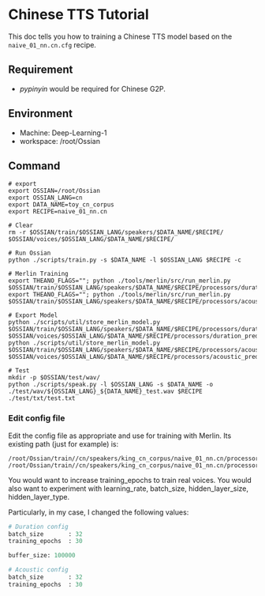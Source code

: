 # Chinese TTS Tutorial

This doc tells you how to training a Chinese TTS model based on the `naive_01_nn.cn.cfg` recipe.

## Requirement

* *pypinyin* would be required for Chinese G2P.

## Environment

* Machine: Deep-Learning-1
* workspace: /root/Ossian

## Command

```shell
# export
export OSSIAN=/root/Ossian
export OSSIAN_LANG=cn
export DATA_NAME=toy_cn_corpus
export RECIPE=naive_01_nn.cn

# Clear
rm -r $OSSIAN/train/$OSSIAN_LANG/speakers/$DATA_NAME/$RECIPE/  $OSSIAN/voices/$OSSIAN_LANG/$DATA_NAME/$RECIPE/

# Run Ossian
python ./scripts/train.py -s $DATA_NAME -l $OSSIAN_LANG $RECIPE -c

# Merlin Training
export THEANO_FLAGS=""; python ./tools/merlin/src/run_merlin.py $OSSIAN/train/$OSSIAN_LANG/speakers/$DATA_NAME/$RECIPE/processors/duration_predictor/config.cfg
export THEANO_FLAGS=""; python ./tools/merlin/src/run_merlin.py $OSSIAN/train/$OSSIAN_LANG/speakers/$DATA_NAME/$RECIPE/processors/acoustic_predictor/config.cfg

# Export Model
python ./scripts/util/store_merlin_model.py $OSSIAN/train/$OSSIAN_LANG/speakers/$DATA_NAME/$RECIPE/processors/duration_predictor/config.cfg $OSSIAN/voices/$OSSIAN_LANG/$DATA_NAME/$RECIPE/processors/duration_predictor
python ./scripts/util/store_merlin_model.py $OSSIAN/train/$OSSIAN_LANG/speakers/$DATA_NAME/$RECIPE/processors/acoustic_predictor/config.cfg $OSSIAN/voices/$OSSIAN_LANG/$DATA_NAME/$RECIPE/processors/acoustic_predictor

# Test
mkdir -p $OSSIAN/test/wav/
python ./scripts/speak.py -l $OSSIAN_LANG -s $DATA_NAME -o ./test/wav/${OSSIAN_LANG}_${DATA_NAME}_test.wav $RECIPE ./test/txt/test.txt
```

### Edit config file

Edit the config file as appropriate and use for training with Merlin. Its existing path (just for example) is: 

```shell
/root/Ossian/train//cn/speakers/king_cn_corpus/naive_01_nn.cn/processors/duration_predictor/config.cfg
/root/Ossian/train//cn/speakers/king_cn_corpus/naive_01_nn.cn/processors/acoustic_predictor/config.cfg
```

You would want to increase training_epochs to train real voices. You would also want to experiment with learning_rate, batch_size, hidden_layer_size, hidden_layer_type. 

Particularly, in my case, I changed the following values:

```python
# Duration config
batch_size       : 32
training_epochs  : 30

buffer_size: 100000

# Acoustic config
batch_size       : 32
training_epochs  : 30
```

